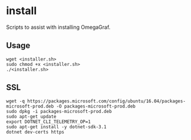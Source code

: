 # install

Scripts to assist with installing OmegaGraf.

## Usage

```
wget <installer.sh>
sudo chmod +x <installer.sh>
./<installer.sh>
```

## SSL

```
wget -q https://packages.microsoft.com/config/ubuntu/16.04/packages-microsoft-prod.deb -O packages-microsoft-prod.deb
sudo dpkg -i packages-microsoft-prod.deb
sudo apt-get update
export DOTNET_CLI_TELEMETRY_OP=1
sudo apt-get install -y dotnet-sdk-3.1
dotnet dev-certs https
```
